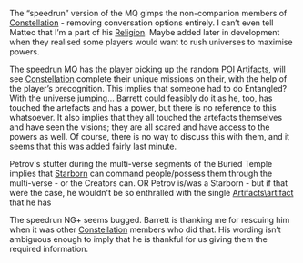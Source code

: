 The “speedrun” version of the MQ gimps the non-companion members of [Constellation](Main%20Quest/Constellation.md) - removing conversation options entirely. I can’t even tell Matteo that I’m a part of his [Religion](Writing/Religion.md).
Maybe added later in development when they realised some players would want to rush universes to maximise powers.

The speedrun MQ has the player picking up the random [POI](Exploring/Points_of_Interest.md) [Artifacts](Main%20Quest/Artifacts.md), will see [Constellation](Main%20Quest/Constellation.md) complete their unique missions on their, with the help of the player’s precognition. 
This implies that someone had to do Entangled? With the universe jumping… Barrett could feasibly do it as he, too, has touched the artefacts and has a power, but there is no reference to this whatsoever.
It also implies that they all touched the artefacts themselves and have seen the visions; they are all scared and have access to the powers as well. Of course, there is no way to discuss this with them, and it seems that this was added fairly last minute.

Petrov's stutter during the multi-verse segments of the Buried Temple implies that [Starborn](Main%20Quest/Starborn.md) can command people/possess them through the multi-verse - or the Creators can. OR Petrov is/was a Starborn - but if that were the case, he wouldn't be so enthralled with the single [Artifacts\artifact](Artifacts%5Cartifact) that he has

The speedrun NG+ seems bugged. Barrett is thanking me for rescuing him when it was other [Constellation](Main%20Quest/Constellation.md) members who did that. His wording isn’t ambiguous enough to imply that he is thankful for us giving them the required information.


